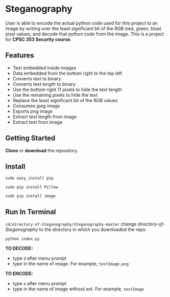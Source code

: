 # Steganography

User is able to encode the actual python code used for this project to an image by writing over the least significant bit of the RGB (red, green, blue) pixel values, and decode that python code from the image. This is a project for **CPSC 353 Security course**.

## Features
  * Text embedded inside images
  * Data embedded from the bottom right to the top left
  * Converts text to binary
  * Converts text length to binary
  * Use the bottom right 11 pixels to hide the text length
  * Use the remaining pixels to hide the text
  * Replace the least significant bit of the RGB values
  * Consumes jpeg image
  * Exports png image
  * Extract text length from image
  * Extract text from image


## Getting Started

**Clone** or **download** the repository.

## Install

`sudo easy_install pip`

`sudo pip install Pillow`

`sudo pip install image`

## Run In Terminal

`cd/directory-of-Steganography/Steganography-master` change _directory-of-Steganography_ to the directory in which you downloaded the repo.

`python index.py`

**TO DECODE:**
  * type `d` after menu prompt
  * type in the name of image. For example, `testImage.png`

**TO ENCODE:**
  * type `e` after menu prompt
  * type in the name of image without ext. For example, `testImage`
